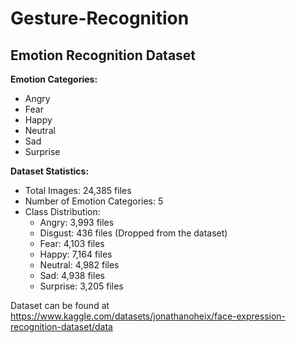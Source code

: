 # Gesture-Recognition


## Emotion Recognition Dataset


**Emotion Categories:**

- Angry
- Fear
- Happy
- Neutral
- Sad
- Surprise

**Dataset Statistics:**

- Total Images: 24,385 files
- Number of Emotion Categories: 5
- Class Distribution:
  - Angry: 3,993 files
  - Disgust: 436 files (Dropped from the dataset)
  - Fear: 4,103 files
  - Happy: 7,164 files
  - Neutral: 4,982 files
  - Sad: 4,938 files
  - Surprise: 3,205 files

Dataset can be found at https://www.kaggle.com/datasets/jonathanoheix/face-expression-recognition-dataset/data
